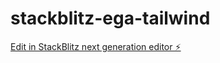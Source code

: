 # stackblitz-ega-tailwind

[Edit in StackBlitz next generation editor ⚡️](https://stackblitz.com/~/github.com/egacahyana/stackblitz-ega-tailwind)
